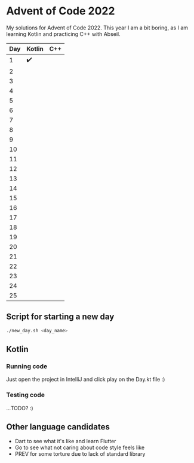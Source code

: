 # Advent of Code 2022

My solutions for Advent of Code 2022. This year I am a bit boring, as I am learning Kotlin and practicing C++ with Abseil.

| Day | Kotlin | C++ |
| --- | ------ | --- |
| 1   | ✔️     |     |
| 2   |        |     |
| 3   |        |     |
| 4   |        |     |
| 5   |        |     |
| 6   |        |     |
| 7   |        |     |
| 8   |        |     |
| 9   |        |     |
| 10  |        |     |
| 11  |        |     |
| 12  |        |     |
| 13  |        |     |
| 14  |        |     |
| 15  |        |     |
| 16  |        |     |
| 17  |        |     |
| 18  |        |     |
| 19  |        |     |
| 20  |        |     |
| 21  |        |     |
| 22  |        |     |
| 23  |        |     |
| 24  |        |     |
| 25  |        |     |

## Script for starting a new day

```bash
./new_day.sh <day_name>
```

## Kotlin

### Running code

Just open the project in IntelliJ and click play on the Day.kt file :)

### Testing code

...TODO? :)


## Other language candidates

- Dart to see what it's like and learn Flutter
- Go to see what not caring about code style feels like
- PREV for some torture due to lack of standard library

